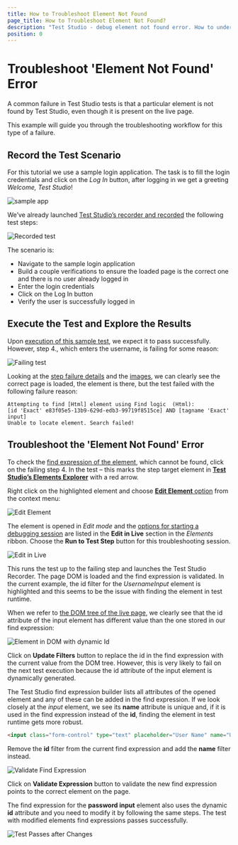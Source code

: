 ```yaml
---
title: How to Troubleshoot Element Not Found 
page_title: How to Troubleshoot Element Not Found?
description: "Test Studio - debug element not found error. How to understand what causes the test to fail. What options I have to debug or troubleshoot the element not found failing test. My test fails with Element not found exception. My test fails to locate an element on page." 
position: 0
---
```

# Troubleshoot 'Element Not Found' Error

A common failure in Test Studio tests is that a particular element is not found by Test Studio, even though it is present on the live page.

This example will guide you through the troubleshooting workflow for this type of a failure.

## Record the Test Scenario

For this tutorial we use a sample login application. The task is to fill the login credentials and click on the _Log In_ button, after logging in we get a greeting _Welcome, Test Studio_!

![sample app](/img/automated-tests/troubleshooting/element-not-found/1SampleApp.png)

We’ve already launched <a href="/automated-tests/recording/overview#start-a-recording-session" target="_blank">Test Studio’s recorder and recorded</a> the following test steps:

![Recorded test](/img/automated-tests/troubleshooting/element-not-found/2RecordedTest.png)

The scenario is:

* Navigate to the sample login application
* Build a couple verifications to ensure the loaded page is the correct one and there is no user already logged in
* Enter the login credentials
* Click on the Log In button
* Verify the user is successfully logged in

## Execute the Test and Explore the Results

Upon <a href="/automated-tests/test-execution/quick-execution" target="_blank">execution of this sample test</a>, we expect it to pass successfully. However, step 4., which enters the username, is failing for some reason:

![Failing test](/img/automated-tests/troubleshooting/element-not-found/3FailingTest.png)

Looking at the <a href="/automated-tests/test-results/step-failure-details" target="_blank">step failure details</a> and the <a href="/automated-tests/test-results/step-failure-details#images-tab" target="_blank">images</a>, we can clearly see the correct page is loaded, the element is there, but the test failed with the following failure reason:

```
Attempting to find [Html] element using Find logic  (Html): 
[id 'Exact' e83f05e5-13b9-629d-edb3-99719f8515ce] AND [tagname 'Exact' input]
Unable to locate element. Search failed!
```

## Troubleshoot the 'Element Not Found' Error

To check the <a href="/automated-tests/elements/elements-find-expression" target="_blank">find expression of the element</a>, which cannot be found, click on the failing step 4. In the test – this marks the step target element in <a href="/automated-tests/elements/overview" target="_blank">__Test Studio’s Elements Explorer__</a> with a red arrow.

Right click on the highlighted element and choose <a href="/automated-tests/elements/find-element#edit-the-find-expression-of-an-element" target="_blank">__Edit Element__ option</a> from the context menu:

![Edit Element](/img/automated-tests/troubleshooting/element-not-found/4EditElement.png)

The element is opened in _Edit mode_ and the <a href="/automated-tests/elements/find-element#options-in-element-pane-without-active-recording-session" target="_blank">options for starting a debugging session</a> are listed in the __Edit in Live__ section in the _Elements_ ribbon. Choose the __Run to Test Step__ button for this troubleshooting session.

![Edit in Live](/img/automated-tests/troubleshooting/element-not-found/5EditinLive.png)

This runs the test up to the failing step and launches the Test Studio Recorder. The page DOM is loaded and the find expression is validated. In the current example, the id filter for the _UsernameInput_ element is highlighted and this seems to be the issue with finding the element in test runtime.

When we refer to <a href="/automated-tests/elements/find-element#options-in-element-pane-with-active-recording-session" target="_blank">the DOM tree of the live page</a>, we clearly see that the id attribute of the input element has different value than the one stored in our find expression:

![Element in DOM with dynamic Id](/img/automated-tests/troubleshooting/element-not-found/6DynamicId.png)

Click on __Update Filters__ button to replace the id in the find expression with the current value from the DOM tree. However, this is very likely to fail on the next test execution because the id attribute of the input element is dynamically generated.

The Test Studio find expression builder lists all attributes of the opened element and any of these can be added in the find expression. If we look closely at the _input_ element, we see its __name__ attribute is unique and, if it is used in the find expression instead of the __id__, finding the element in test runtime gets more robust.

```HTML
<input class="form-control" type="text" placeholder="User Name" name="UserName" id="2208d540-2a45-1e2b-6b8c-a00958f16e85">
```

Remove the __id__ filter from the current find expression and add the __name__ filter instead.

![Validate Find Expression](/img/automated-tests/troubleshooting/element-not-found/7ValidateExpression.png)

Click on __Validate Expression__ button to validate the new find expression points to the correct element on the page.

The find expression for the __password input__ element also uses the dynamic __id__ attribute and you need to modify it by following the same steps. The test with modified elements find expressions passes successfully.

![Test Passes after Changes](/img/automated-tests/troubleshooting/element-not-found/8TestPasses.png)